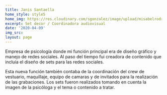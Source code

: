 ```yaml
---
title: Janis Santaella
home_style: style5
home_img: https://res.cloudinary.com/sgonzalez/image/upload/misabelrodriguez/janis-santaella/thumbnail.png
excerpt: Set decor / Coordinadora audiovisual
date: '2020-04-09'
img_src: 
layout: page
---
```


Empresa de psicología donde mi función principal era de diseño gráfico y manejo de redes sociales. Al paso del tiempo fui creadora de contenido que incluía el diseño de sets para las redes sociales.

Esta nueva función también contaba de la coordinación del crew de vestuario, maquillaje, equipo de camaras y de invitados para la realización de las grabaciones. Los sets fueron realizados tomando en cuenta la imagen de la psicóloga y el tema o contenido a tratar.